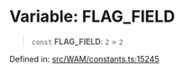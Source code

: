 # Variable: FLAG\_FIELD

> `const` **FLAG\_FIELD**: `2` = `2`

Defined in: [src/WAM/constants.ts:15245](https://github.com/Fokusdotid/bail/blob/c004679536d41fcf32da31cecf70d3991dfa31b5/src/WAM/constants.ts#L15245)
